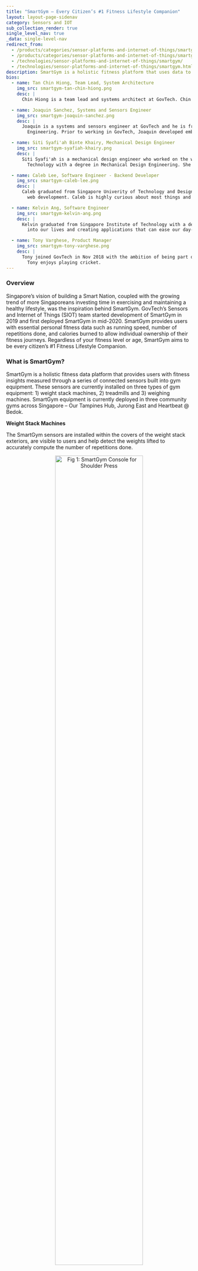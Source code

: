 ```yaml
---
title: "SmartGym – Every Citizen’s #1 Fitness Lifestyle Companion"
layout: layout-page-sidenav
category: Sensors and IOT
sub_collection_render: true
single_level_nav: true
_data: single-level-nav
redirect_from:
  - /products/categories/sensor-platforms-and-internet-of-things/smartgym/
  - /products/categories/sensor-platforms-and-internet-of-things/smartgym.html
  - /technologies/sensor-platforms-and-internet-of-things/smartgym/
  - /technologies/sensor-platforms-and-internet-of-things/smartgym.html
description: SmartGym is a holistic fitness platform that uses data to provide users with fitness insights to improve their health journey.
bios:
  - name: Tan Chin Hiong, Team Lead, System Architecture
    img_src: smartgym-tan-chin-hiong.png
    desc: |
      Chin Hiong is a team lead and systems architect at GovTech. Chin Hiong graduated from the National University of Singapore with a PhD in Electrical and Computer Engineering. He has over 15 years of experience in systems engineering and Research and Development (R&D), including the fields of neural networks, computer vision and evolutionary algorithms. Chin Hiong is passionate about harnessing technology to improve people's lives and inspiring the next generation of engineers.

  - name: Joaquin Sanchez, Systems and Sensors Engineer
    img_src: smartgym-joaquin-sanchez.png
    desc: |
      Joaquin is a systems and sensors engineer at GovTech and he is from Colombia and the UK. He is an electronics engineer with a specialisation in Biomedical
        Engineering. Prior to working in GovTech, Joaquin developed embedded systems specifically for physiological signal sensing application in wearables for Samsung Electronics in South Korea.

  - name: Siti Syafi'ah Binte Khairy, Mechanical Design Engineer
    img_src: smartgym-syafiah-khairy.png
    desc: |
      Siti Syafi'ah is a mechanical design engineer who worked on the web dashboard development for SmartGym. Syafi'ah graduated from Singapore Institute of
        Technology with a degree in Mechanical Design Engineering. She previously worked as a Process Engineer, before making the switch to the technology sector in hopes of contributing towards Smart Nation Building.

  - name: Caleb Lee, Software Engineer - Backend Developer
    img_src: smartgym-caleb-lee.png
    desc: |
      Caleb graduated from Singapore Univerity of Technology and Design with a degree in Computer Science. He specialises in Artificial Intelligence and
        web development. Caleb is highly curious about most things and is passionate about connecting the dots across different disciplines.

  - name: Kelvin Ang, Software Engineer
    img_src: smartgym-kelvin-ang.png
    desc: |
      Kelvin graduated from Singapore Institute of Technology with a degree in Software Engineering. Kelvin has an interest in the impact technology brings
        into our lives and creating applications that can ease our day-to-day tasks.

  - name: Tony Varghese, Product Manager
    img_src: smartgym-tony-varghese.png
    desc: |
      Tony joined GovTech in Nov 2018 with the ambition of being part of the team that builds Singapore's Smart Nation efforts. Aside from his work commitments,
        Tony enjoys playing cricket.
---
```


### Overview

Singapore’s vision of building a Smart Nation, coupled with the growing trend of more Singaporeans investing time in exercising and maintaining a healthy
lifestyle, was the inspiration behind SmartGym. GovTech’s Sensors and Internet of Things (SIOT) team started development of SmartGym in 2019 and first deployed
SmartGym in mid-2020. SmartGym provides users with essential personal fitness data such as running speed, number of repetitions done, and calories burned to
allow individual ownership of their fitness journeys. Regardless of your fitness level or age, SmartGym aims to be every citizen’s #1 Fitness Lifestyle Companion.

### What is SmartGym?

SmartGym is a holistic fitness data platform that provides users with fitness insights measured through a series of connected sensors built into gym equipment.
These sensors are currently installed on three types of gym equipment: 1) weight stack machines, 2) treadmills and 3) weighing machines. SmartGym equipment is
currently deployed in three community gyms across Singapore – Our Tampines Hub, Jurong East and Heartbeat @ Bedok.

**Weight Stack Machines**

The SmartGym sensors are installed within the covers of the weight stack exteriors, are visible to users and help detect the weights lifted to accurately compute
the number of repetitions done.

<figure style="text-align: center">
  <img
    src="/assets/img/smartgym-shoulder-press.png" width="75%" height="75%" 
    alt="Fig 1: SmartGym Console for Shoulder Press"
  />
  <figcaption>Fig 1: SmartGym Console for Shoulder Press</figcaption>
</figure>

**Treadmill**

Treadmill sensors are located on the exterior of the machine and help to measure running speeds through markers present on the user’s belt.
SmartGym also utilises a motion sensor to detect inclination. The sensors are placed in a non-intrusive manner with small modifications to ensure that
they can be fitted onto different types of treadmills from different manufacturers. The sensors are also able to track the distance covered by the user,
as well as the total altitude gained throughout the run. The exercise data from the weight stack machine and treadmill sensors can also be combined to
calculate the number of calories burned.

<figure style="text-align: center">
  <img
    src="/assets/img/smartgym-threadmill.png" width="75%" height="75%" 
    alt="Fig 2: SmartGym Console for Treadmill"
  />
  <figcaption>Fig 2: SmartGym Console for Treadmill</figcaption>
</figure>

**SmartGym weighing scale**

The SmartGym team has also made enhancements to weighing scales. First-time users will be asked to input their date of birth and height into our system,
while repeat users simply have to log in. The weighing scale will measure the user’s weight and collect other body metrics such as body fat percentage and
muscle mass. This data can be accessed via the Kiosk Console at ActiveSG gyms for now, but will be made available through the ActiveSG app in future.

<figure style="text-align: center">
  <img
    src="/assets/img/smartgym-weighing-scale.png" width="75%" height="75%" 
    alt="Fig 3: Console for SmartGym Weighing Scale"
  />
  <figcaption>Fig 3: Console for SmartGym Weighing Scale</figcaption>
</figure>

### How Will SmartGym Benefit Users?

Where SmartGym separates itself from regular gym equipment is its ability to accurately monitor and store users’ data. In a typical gym, fitness equipment
can only display workout information while it is being used and the information does not get stored thereafter. In contrast, SmartGym stores workout
information that can be viewed at any time at any of the three SmartGym kiosks.

<figure style="text-align: center">
  <img
    src="/assets/img/smartgym-console.png" width="75%" height="75%" 
    alt="Fig 4: Workout Information Console for SmartGym"
  />
  <figcaption>Fig 4: Workout Information Console for SmartGym</figcaption>
</figure>

SmartGym equipment also help users track their progress. SmartGym provides extensive information on users’ workouts in a single page and allows information
to be sorted by date and exercise type for monitoring of fitness progress. Furthermore, gym equipment across ActiveSG gyms that utilise SmartGym are
interoperable. This means workouts are recorded even if a user visits different SmartGyms across Singapore. In order to access one’s workout history and
previous body-metric data, users can visit any of the SmartGym kiosks located at any one of the three ActiveSG gyms as mentioned above.

### How Do You Use SmartGym?

Each machine comes with a screen that displays workout information relevant to the equipment such as number of reps, calories burned, speed, and distance.
To start using the SmartGym equipment, scan the QR code on the ActiveSG app to link your account to the equipment and the SmartGym sensors will track your
exercise and store workout information. Thereafter, you can view all your workout information at the SmartGym kiosks.

### Success Stories

- There are currently 16 treadmills, six weight stack machines, and three weighing machines deployed across three community ActiveSG gyms in Singapore.
  As of May 2021, there have been more than 1,500 SmartGym users.
- To promote SmartGym, the team has also launched a campaign in the first quarter of 2021 at Heartbeat @ Bedok. This campaign was a collaboration with
  ActiveSG, where users could undertake a daily challenge by completing a set of exercises based on three difficulty levels. Users can start off with level 1
  and work their way to level 3 through this challenge. The difficulty of the exercises was proportional to the number of reps or duration. At the end of
  each level, users could claim rewards such as bandanas and ActiveSG towels for completing level 1, drawstring bags for completing level 2 and facemasks
  for completing level 3. The challenge and reward system contributed to over 80% of exercises during the campaign month as it strongly incentivized
  SmartGym usage.

### What’s Next?

The SmartGym team is continuously exploring ways to achieve higher-quality fitness services by incorporating new products and advancing the SmartGym systems
such as through the implementation of an upcoming app that allows users to access workout information.

<figure style="text-align: center">
  <img
    src="/assets/img/smartgym-roadmap.png" width="75%" height="75%" 
    alt="Fig 5: SmartGym Roadmap"
  />
  <figcaption>Fig 5: SmartGym Roadmap</figcaption>
</figure>

### Contact Us

{% include contact-us-form.html %}

### Meet the Team!

<div class="card-grid-container grid-25rem">
  {% for bios in page.bios %}
  {% assign img_url = "/assets/img/" | append: bios.img_src %}
  <div class="sgds-card">
    <div class="sgds-card-content">
      <img style="float: left; margin-right: 20px;" src="{{ img_url }}" alt="{{ bios.name}}">
      <p><strong>{{ bios.name}}</strong><br>
        {{ bios.desc }}
      </p>
    </div>
  </div>
  {% endfor %}  
</div>

Interns:

- Alphonsus Ho, National University of Singapore (NUS), Double Major in Mechanical Engineering and Innovation & Design
- Aveek Goswami, Imperial College London, Bachelor’s in Biomedical Engineering
- Aw Kang Jie, Singapore Institute of Technology (SIT) and DigiPen Institute of Technology, Bachelor’s in Systems Engineering in Electromechanical Systems
- Cheryl Ng, NUS, Bachelor’s in Computer Science (University Scholar’s Programme)
- Daniel Fung, Nanyang Technological University (NTU), Bachelor’s in Electrical and Electronic Engineering
- Dharmil Shah, Imperial College London, Master’s in Electrical and Electronics Engineering
- Keith Lim, NTU, Bachelor’s in Mechanical Engineering (BEng) and Master’s in Technology Management (MS)
- Kianne Lim, NUS, Bachelor’s in Industrial Design
- Lim Xuan Hao, NUS, Bachelor’s in Computer Engineering
- Rachel Ang, SIT and DigiPen Institute of Technology, Bachelor’s in Systems Engineering in Electromechanical Systems
- Tan Ding Hao, NTU, Bachelor’s in Electrical and Electronic Engineering
- Xu Ruochen, Imperial College London, Bachelor’s in Electronic and Information Engineering
- Zhang Hengkai, NTU, Bachelor’s in Computer Engineering
